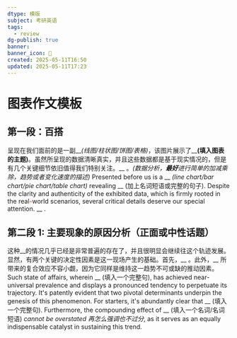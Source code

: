 ```yaml
---
dtype: 模版
subject: 考研英语
tags:
  - review
dg-publish: true
banner: 
banner_icon: 🧠
created: 2025-05-11T16:50
updated: 2025-05-11T17:23
---
```

# 图表作文模板
## 第一段：百搭
呈现在我们面前的是一副__*(线图/柱状图/饼图/表格)*，该图片展示了__**(填入图表的主题)**。虽然所呈现的数据清晰真实，并且这些数据都是基于现实情况的，但是有几个关键细节依旧值得我们特别关注。__ 。*(数据分析，**最好**进行简单的加减乘除，趋势或者变化速度的描述)*
Presented before us is a __ *(line chart/bar chart/pie chart/table chart)* revealing __ (加上名词短语或完整的句子). Despite the clarity and authenticity of the exhibited data, which is firmly rooted in the real<font color=#ed1c24>-</font>world scenarios, several critical details deserve our special attention. __ .
## 第二段 1: 主要现象的原因分析（正面或中性话题）
这种__的情况几乎已经是非常普遍的存在了，并且很明显会继续往这个轨迹发展。显然，有两个关键的决定性因素是这一现场产生的基础。首先，__ 。此外，__ 所带来的复合效应不容小觑，因为它同样是维持这一趋势不可或缺的推动因素。
Such state of affairs, wherein __ (填入一个完整句), has achieved near-universal prevalence and displays a pronounced tendency to perpetuate its trajectory. It's patently evident that two pivotal determinants underpin the genesis of this phenomenon. For starters, it's abundantly clear that __ (填入一个完整句). Furthermore, the compounding effect of __ (填入一个名词/名词短语) *cannot be overstated 再怎么强调也不过分*, as it serves as an equally indispensable catalyst in sustaining this trend.



